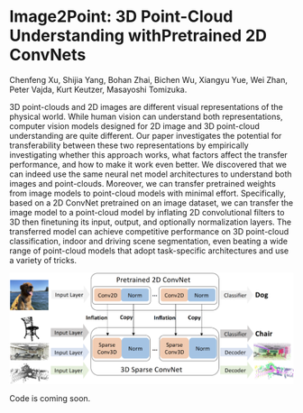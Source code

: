 # Image2Point: 3D Point-Cloud Understanding withPretrained 2D ConvNets
Chenfeng Xu, Shijia Yang, Bohan Zhai, Bichen Wu, Xiangyu Yue, Wei Zhan, Peter Vajda, Kurt Keutzer, Masayoshi Tomizuka.

3D point-clouds and 2D images are different visual representations of the physical world. While human vision can understand both representations, computer vision models designed for 2D image and 3D point-cloud understanding are quite different. Our paper investigates the potential for transferability between these two representations by empirically investigating whether this approach works, what factors affect the transfer performance, and how to make it work even better. We discovered that we can indeed use the same neural net model architectures to understand both images and point-clouds. Moreover, we can transfer pretrained weights from image models to point-cloud models with minimal effort. Specifically, based on a 2D ConvNet pretrained on an image dataset, we can transfer the image model to a point-cloud model by inflating 2D convolutional filters to 3D then finetuning its input, output, and optionally normalization layers. The transferred model can achieve competitive performance on 3D point-cloud classification, indoor and driving scene segmentation, even beating a wide range of point-cloud models that adopt task-specific architectures and use a variety of tricks.


<p align="center">
    <img src="./intro.png"/ width="900">
</p>

Code is coming soon.
